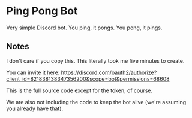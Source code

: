 # Ping Pong Bot
Very simple Discord bot. You ping, it pongs. You pong, it pings.

## Notes
I don't care if you copy this. This literally took me five minutes to create.

You can invite it here: https://discord.com/oauth2/authorize?client_id=821838138347356200&scope=bot&permissions=68608

This is the full source code except for the token, of course.

We are also not including the code to keep the bot alive (we're assuming you already have that).
